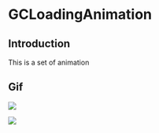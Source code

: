 # **GCLoadingAnimation**

## Introduction

This is a set of animation

## Gif

![](https://github.com/Yuzeyang/GCLoadingAnimation/blob/master/GCLoadingAnimationOne/GCLoadingAnimationOne.gif)

![](https://github.com/Yuzeyang/GCLoadingAnimation/blob/master/GCLoadingAnimationTwo/GCLoadingAnimationTwo.gif)